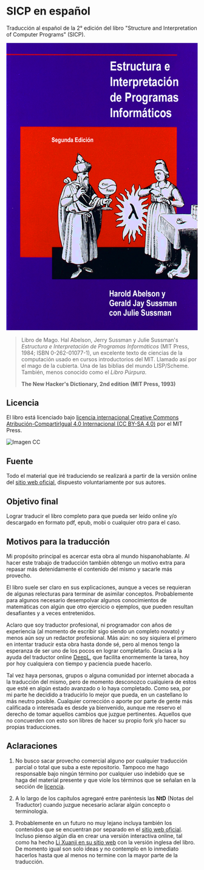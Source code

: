 # SICP en español

Traducción al español de la 2° edición del libro "Structure and Interpretation
of Computer Programs" (SICP).

![Imagen](/secciones/imagenes/SICP-traducido.png)

> Libro de Mago. Hal Abelson, Jerry Sussman y Julie Sussman's *Estructura e Interpretación de Programas Informáticos* (MIT Press, 1984; ISBN 0-262-01077-1), un excelente texto de ciencias de la computación usado en cursos introductorios del MIT. Llamado así por el mago de la cubierta. Una de las biblias del mundo LISP/Scheme. También, menos conocido como el *Libro Púrpura*.
>
> **The New Hacker's Dictionary, 2nd edition**
> **(MIT Press, 1993)**

## Licencia 

El libro está licenciado bajo [licencia internacional Creative Commons Atribución-CompartirIgual 4.0 Internacional (CC BY-SA 4.0)](https://creativecommons.org/licenses/by-sa/4.0/deed.es) por el MIT Press.

![Imagen CC](https://licensebuttons.net/l/by-sa/4.0/88x31.png)

## Fuente

Todo el material que iré traduciendo se realizará a partir de la versión online del [sitio web oficial](https://mitpress.mit.edu/sites/default/files/sicp/index.html), dispuesto voluntariamente por sus autores.


## Objetivo final

Lograr traducir el libro completo para que pueda ser leído online y/o descargado en formato pdf, epub, mobi o cualquier otro para el caso.


## Motivos para la traducción

Mi propósito principal es acercar esta obra al mundo hispanohablante. Al hacer este trabajo de traducción también obtengo un motivo extra para repasar más detenidamente el contenido del mismo y sacarle más provecho.

El libro suele ser claro en sus explicaciones, aunque a veces se requieran de algunas relecturas para terminar de asimilar conceptos. Probablemente para algunos necesario desempolvar algunos conocimientos de matemáticas con algún que otro ejercicio o ejemplos, que pueden resultan desafiantes y a veces entretenidos.

Aclaro que soy traductor profesional, ni programador con años de experiencia (al momento de escribir sigo siendo un completo novato) y menos aún soy un redactor profesional. Más aún: no soy siquiera el primero en intentar traducir esta obra hasta donde sé, pero al menos tengo la esperanza de ser uno de los pocos en lograr completarlo. Gracias a la ayuda del traductor online [DeepL](https://www.deepl.com/translator), que facilita enormemente la tarea, hoy por hoy cualquiera con tiempo y paciencia puede hacerlo.

Tal vez haya personas, grupos o alguna comunidad por internet abocada a la traducción del mismo, pero de momento desconozco cualquiera de estos que esté en algún estado avanzado o lo haya completado. Como sea, por mi parte he decidido a traducirlo lo mejor que pueda, en un castellano lo más neutro posible. Cualquier corrección o aporte por parte de gente más calificada o interesada es desde ya bienvenido, aunque me reservo el derecho de tomar aquellos cambios que juzgue pertinentes. Aquellos que no concuerden con esto son libres de hacer su propio fork y/o hacer su propias traducciones.

## Aclaraciones

1) No busco sacar provecho comercial alguno por cualquier traducción parcial o total que suba a este repositorio. Tampoco me hago responsable bajo ningún término por cualquier uso indebido que se haga del material presente y que viole los términos que se señalan en la sección de [licencia](#licencia).

2) A lo largo de los capítulos agregaré entre paréntesis las **NtD** (Notas del Traductor) cuando juzgue necesario aclarar algún concepto o terminología.

3) Probablemente en un futuro no muy lejano incluya también los contenidos que se encuentran por separado en el [sitio web oficial](https://mitpress.mit.edu/sites/default/files/sicp/index.html). Incluso pienso algún día en crear una versión interactiva online, tal como ha hecho [Li Xuanji en su sitio web](http://www.xuanji.li/isicp/index.html) con la versión inglesa del libro. De momento igual son solo ideas y no contemplo en lo inmediato hacerlos hasta que al menos no termine con la mayor parte de la traducción.
